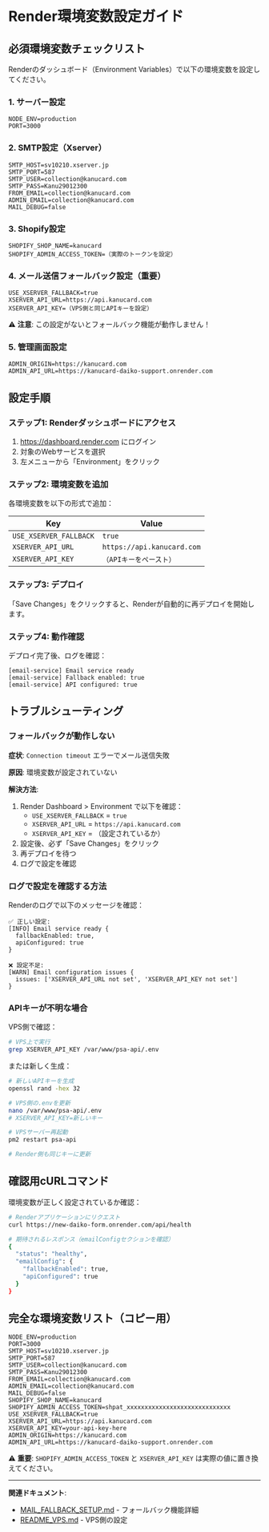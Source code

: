 # Render環境変数設定ガイド

## 必須環境変数チェックリスト

Renderのダッシュボード（Environment Variables）で以下の環境変数を設定してください。

### 1. サーバー設定

```env
NODE_ENV=production
PORT=3000
```

### 2. SMTP設定（Xserver）

```env
SMTP_HOST=sv10210.xserver.jp
SMTP_PORT=587
SMTP_USER=collection@kanucard.com
SMTP_PASS=Kanu29012300
FROM_EMAIL=collection@kanucard.com
ADMIN_EMAIL=collection@kanucard.com
MAIL_DEBUG=false
```

### 3. Shopify設定

```env
SHOPIFY_SHOP_NAME=kanucard
SHOPIFY_ADMIN_ACCESS_TOKEN=（実際のトークンを設定）
```

### 4. **メール送信フォールバック設定（重要）**

```env
USE_XSERVER_FALLBACK=true
XSERVER_API_URL=https://api.kanucard.com
XSERVER_API_KEY=（VPS側と同じAPIキーを設定）
```

⚠️ **注意**: この設定がないとフォールバック機能が動作しません！

### 5. 管理画面設定

```env
ADMIN_ORIGIN=https://kanucard.com
ADMIN_API_URL=https://kanucard-daiko-support.onrender.com
```

## 設定手順

### ステップ1: Renderダッシュボードにアクセス

1. https://dashboard.render.com にログイン
2. 対象のWebサービスを選択
3. 左メニューから「Environment」をクリック

### ステップ2: 環境変数を追加

各環境変数を以下の形式で追加：

| Key | Value |
|-----|-------|
| `USE_XSERVER_FALLBACK` | `true` |
| `XSERVER_API_URL` | `https://api.kanucard.com` |
| `XSERVER_API_KEY` | `（APIキーをペースト）` |

### ステップ3: デプロイ

「Save Changes」をクリックすると、Renderが自動的に再デプロイを開始します。

### ステップ4: 動作確認

デプロイ完了後、ログを確認：

```
[email-service] Email service ready
[email-service] Fallback enabled: true
[email-service] API configured: true
```

## トラブルシューティング

### フォールバックが動作しない

**症状**: `Connection timeout` エラーでメール送信失敗

**原因**: 環境変数が設定されていない

**解決方法**:
1. Render Dashboard > Environment で以下を確認：
   - `USE_XSERVER_FALLBACK` = `true`
   - `XSERVER_API_URL` = `https://api.kanucard.com`
   - `XSERVER_API_KEY` = （設定されているか）
2. 設定後、必ず「Save Changes」をクリック
3. 再デプロイを待つ
4. ログで設定を確認

### ログで設定を確認する方法

Renderのログで以下のメッセージを確認：

```
✅ 正しい設定:
[INFO] Email service ready {
  fallbackEnabled: true,
  apiConfigured: true
}

❌ 設定不足:
[WARN] Email configuration issues {
  issues: ['XSERVER_API_URL not set', 'XSERVER_API_KEY not set']
}
```

### APIキーが不明な場合

VPS側で確認：

```bash
# VPS上で実行
grep XSERVER_API_KEY /var/www/psa-api/.env
```

または新しく生成：

```bash
# 新しいAPIキーを生成
openssl rand -hex 32

# VPS側の.envを更新
nano /var/www/psa-api/.env
# XSERVER_API_KEY=新しいキー

# VPSサーバー再起動
pm2 restart psa-api

# Render側も同じキーに更新
```

## 確認用cURLコマンド

環境変数が正しく設定されているか確認：

```bash
# Renderアプリケーションにリクエスト
curl https://new-daiko-form.onrender.com/api/health

# 期待されるレスポンス（emailConfigセクションを確認）
{
  "status": "healthy",
  "emailConfig": {
    "fallbackEnabled": true,
    "apiConfigured": true
  }
}
```

## 完全な環境変数リスト（コピー用）

```
NODE_ENV=production
PORT=3000
SMTP_HOST=sv10210.xserver.jp
SMTP_PORT=587
SMTP_USER=collection@kanucard.com
SMTP_PASS=Kanu29012300
FROM_EMAIL=collection@kanucard.com
ADMIN_EMAIL=collection@kanucard.com
MAIL_DEBUG=false
SHOPIFY_SHOP_NAME=kanucard
SHOPIFY_ADMIN_ACCESS_TOKEN=shpat_xxxxxxxxxxxxxxxxxxxxxxxxxxxxx
USE_XSERVER_FALLBACK=true
XSERVER_API_URL=https://api.kanucard.com
XSERVER_API_KEY=your-api-key-here
ADMIN_ORIGIN=https://kanucard.com
ADMIN_API_URL=https://kanucard-daiko-support.onrender.com
```

⚠️ **重要**: `SHOPIFY_ADMIN_ACCESS_TOKEN` と `XSERVER_API_KEY` は実際の値に置き換えてください。

---

**関連ドキュメント**:
- [MAIL_FALLBACK_SETUP.md](./MAIL_FALLBACK_SETUP.md) - フォールバック機能詳細
- [README_VPS.md](./README_VPS.md) - VPS側の設定
